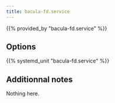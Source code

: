 ```yaml
---
title: bacula-fd.service
---
```


{{% provided_by "bacula-fd.service" %}}

## Options

{{% systemd_unit "bacula-fd.service" %}}

## Additionnal notes

Nothing here.